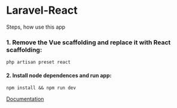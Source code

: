 # Laravel-React
Steps, how use this app
### 1. Remove the Vue scaffolding and replace it with React scaffolding:
```shell
php artisan preset react
```
#### 2. Install node dependences and run app:
```shell
npm install && npm run dev
```
[Documentation](https://laravel.com/docs/5.6/frontend)

